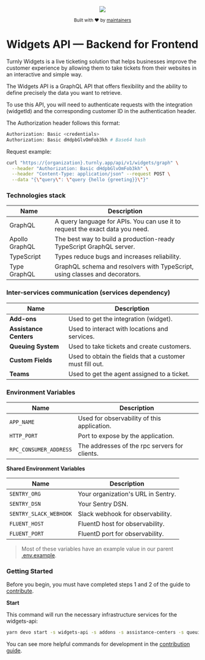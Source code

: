 <div align="center">
  <p align="center">
      <a href="https://turnly.app" target="_blank" rel="noopener">
          <img src="https://user-images.githubusercontent.com/40646537/179328734-625eba82-51f0-48c3-bb7c-7a1ad5487d79.png" />
      </a>
  </p>

  <p>
    <sub>
      Built with ❤︎ by
      <a href="/OWNERS.md">
        maintainers
      </a>
    </sub>
  </p>
</div>

# Widgets API — Backend for Frontend

Turnly Widgets is a live ticketing solution that helps businesses improve the
customer experience by allowing them to take tickets from their websites
in an interactive and simple way.

The Widgets API is a GraphQL API that offers flexibility and the ability
to define precisely the data you want to retrieve.

To use this API, you will need to authenticate requests with the integration (widgetId)
and the corresponding customer ID in the authentication header.

The Authorization header follows this format:

```sh
Authorization: Basic <credentials>
Authorization: Basic dHdpbGlvOmFob3kh # Base64 hash
```

Request example:

```sh
curl "https://{organization}.turnly.app/api/v1/widgets/graph" \
  --header "Authorization: Basic dHdpbGlvOmFob3kh" \
  --header "Content-Type: application/json" --request POST \
  --data "{\"query\": \"query {hello {greeting}}\"}"
```

### Technologies stack

| Name                                | Description                                                                   |
| ----------------------------------- | ----------------------------------------------------------------------------- |
| GraphQL                             | A query language for APIs. You can use it to request the exact data you need. |
| Apollo GraphQL                      | The best way to build a production-ready TypeScript GraphQL server.           |
| TypeScript                          | Types reduce bugs and increases reliability.                                  |
| Type GraphQL                        | GraphQL schema and resolvers with TypeScript, using classes and decorators.   |

### Inter-services communication (services dependency)

| Name                    | Description                                               |
| ----------------------- | --------------------------------------------------------- |
| **Add-ons**             | Used to get the integration (widget).                     |
| **Assistance Centers**  | Used to interact with locations and services.             |
| **Queuing System**      | Used to take tickets and create customers.                |
| **Custom Fields**       | Used to obtain the fields that a customer must fill out.  |
| **Teams**               | Used to get the agent assigned to a ticket.               |

### Environment Variables

| Name                     | Description                                    |
| ------------------------ | ---------------------------------------------- |
| `APP_NAME`               | Used for observability of this application.    |
| `HTTP_PORT`              | Port to expose by the application.             |
| `RPC_CONSUMER_ADDRESS`   | The addresses of the rpc servers for clients.  |

**Shared Environment Variables**

| Name                     | Description                                  |
| ------------------------ | -------------------------------------------- |
| `SENTRY_ORG`             | Your organization's URL in Sentry.           |
| `SENTRY_DSN`             | Your Sentry DSN.                             |
| `SENTRY_SLACK_WEBHOOK`   | Slack webhook for observability.             |
| `FLUENT_HOST`            | FluentD host for observability.              |
| `FLUENT_PORT`            | FluentD port for observability.              |

> Most of these variables have an example value in our parent [.env.example](/.env.example).

### Getting Started

Before you begin, you must have completed steps 1 and 2 of the guide to [contribute](/CONTRIBUTING.md).

**Start**

This command will run the necessary infrastructure services for the widgets-api:

```sh
yarn devo start -s widgets-api -s addons -s assistance-centers -s queuing-system -s custom-fields -s teams --verbose
```

You can see more helpful commands for development in the [contribution guide](/CONTRIBUTING.md).
